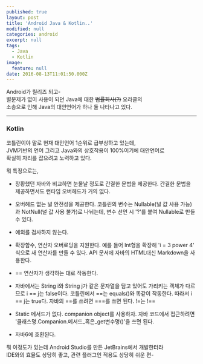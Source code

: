 ```yaml
---
published: true
layout: post
title: 'Android Java & Kotlin..'
modified: null
categories: android
excerpt: null
tags:
  - Java
  - Kotlin
image:
  feature: null
date: 2016-08-13T11:01:50.000Z
---
```


Android가 릴리즈 되고-  
별문제가 없이 사용이 되던 Java에 대한 ~~법률회사(?)~~ 오라클의  
소송으로 인해 Java의 대안언어가 하나 둘 나타나고 있다.  

---
### Kotlin

코틀린이야 말로 현재 대안언어 1순위로 급부상하고 있는데,  
JVM기반의 언어 그리고 Java와의 상호작용이 100%이기에 대안언어로  
확실히 자리를 잡으려고 노력하고 있다.  

뭐 특징으로는,

- 장황했던 자바와 비교하면 눈물날 정도로 간결한 문법을 제공한다. 간결한 문법을 제공하면서도 런타임 오버헤드가 거의 없다.
- 오버헤드 없는 널 안전성을 제공한다. 코틀린의 변수는 Nullable(널 값 사용 가능)과 NotNull(널 값 사용 불가)로 나뉘는데, 변수 선언 시 '?'를 붙여 Nullable로 만들 수 있다.
- 예외를 검사하지 않는다.
- 확장함수, 연산자 오버로딩을 지원한다.
  예를 들어 Int형을 확장해 'i = 3 power 4' 식으로 새 연산자를 만들 수 있다.
  API 문서에 자바의 HTML대신 Markdown을 사용한다.

- == 연산자가 생각하는 대로 작동한다.
- 자바에서는 String i와 String j가 같은 문자열을 담고 있어도 가리키는 객체가 다르므로 i == j는 false이다. 코틀린에서 ==는 equals()와 똑같이 작동한다. 따라서 i == j는 true다. 자바의 ==를 쓰려면 ===를 쓰면 된다. !=는 !== 
- Static 메서드가 없다. companion object를 사용하자. 자바 코드에서 접근하려면 '클래스명.Companion.메서드_혹은_get변수명()'을 쓰면 된다.
- 자바6에 호환된다.  

뭐 이정도가 있는데 Android Studio를 만든 JetBrains에서 개발한터라  
IDE와의 효율도 상당히 좋고, 관련 플러그인 적용도 상당히 쉬운 편-  


